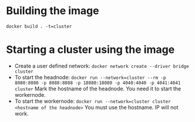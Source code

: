 # Building the image
`docker build . -t=cluster` 
# Starting a cluster using the image
- Create a user defined network:
   `docker network create --driver bridge cluster`
- To start the headnode:
  `docker run --network=cluster --rm -p 8080:8080 -p 8088:8088 -p 18080:18080 -p 4040:4040 -p 4041:4041 cluster`
  Mark the hostname of the headnode. You need it to start the workernode.
- To start the workernode:
  `docker run --network=cluster cluster <hostname of the headnode>`
  You must use the hostname. IP will not work.
